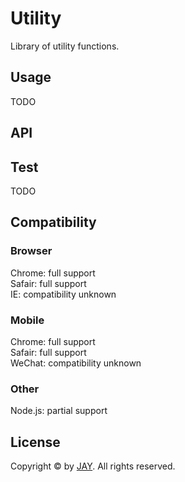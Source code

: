 # Utility
Library of utility functions.

## Usage

TODO

## API


## Test

TODO

## Compatibility
### Browser
Chrome: full support  
Safair: full support  
IE: compatibility unknown  

### Mobile
Chrome: full support  
Safair: full support  
WeChat: compatibility unknown  

### Other
Node.js: partial support  

## License
Copyright © by [JAY](blog.oonne.com). All rights reserved.
